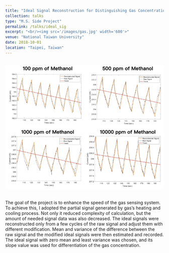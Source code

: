```yaml
---
title: "Ideal Signal Reconstruction for Distinguishing Gas Concentration"
collection: talks
type: "M.S. Side Project"
permalink: /talks/ideal_sig
excerpt: "<br/><img src='/images/gas.jpg' width='600'>"
venue: "National Taiwan University"
date: 2018-10-01
location: "Taipei, Taiwan"
---
```


<br/><img src='/images/gas_sig.jpg' width='600'>

<br>
The goal of the project is to enhance the speed of the gas sensing system. To achieve this, I adopted the partial signal generated by gas’s heating and cooling process. Not only it reduced complexity of calculation, but the amount of needed signal data was also decreased. The ideal signals were reconstructed only from a few cycles of the raw signal and adjust them with different modification. Mean and variance of the difference between the raw signal and the modified ideal signals were then estimated and recorded. The ideal signal with zero mean and least variance was chosen, and its slope value was used for differentiation of the gas concentration. 


<!--This is a description of your conference proceedings talk, note the different field in type. You can put anything in this field.-->
